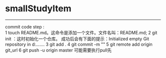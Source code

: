 # smallStudyItem
---- 
commit code step :<br>
1 touch README.md。这命令是添加一个文件。文件名叫：README.md;
2 git  init ：这时初始化一个仓库。 成功后会有下面的提示：Initialized empty Git repository in d:.......
3 git add . 
4 git commit -m ""
5 git remote add origin git_url
6 git push -u origin master 可能需要执行pull先
